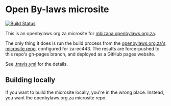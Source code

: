 # Open By-laws microsite

[![Build Status](https://travis-ci.com/laws-africa/openbylaws-ec443.svg?branch=master)](http://travis-ci.com/laws-africa/openbylaws-ec443)

This is an openbylaws.org.za microsite for [mbizana.openbylaws.org.za](https://mbizana.openbylaws.org.za).

The only thing it does is run the build process from the [openbylaws.org.za's microsite repo](https://github.com/laws-africa/openbylaws.org.za),
configured for za-ec443. The results are force-pushed to this repo's gh-pages branch, and deployed as a GitHub pages website.

See [.travis.yml](.travis.yml) for the details.

## Building locally

If you want to build the microsite locally, you're in the wrong place. Instead, you want the openbylaws.org.za microsite repo.
